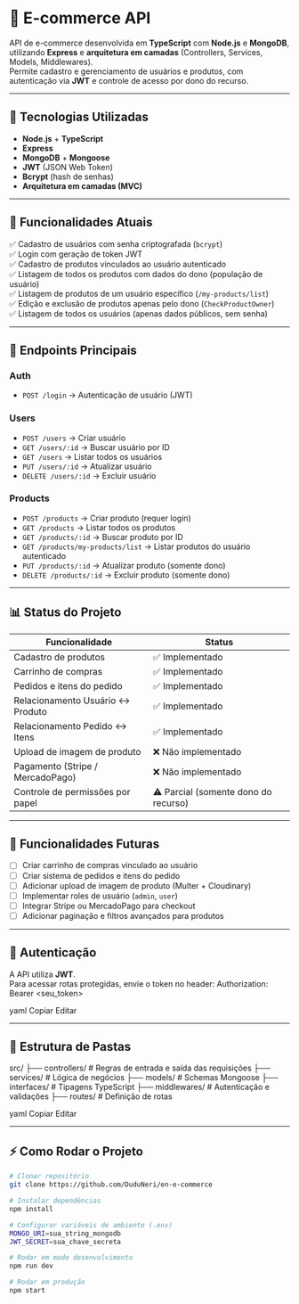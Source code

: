 # 🛒 E-commerce API

API de e-commerce desenvolvida em **TypeScript** com **Node.js** e **MongoDB**, utilizando **Express** e **arquitetura em camadas** (Controllers, Services, Models, Middlewares).  
Permite cadastro e gerenciamento de usuários e produtos, com autenticação via **JWT** e controle de acesso por dono do recurso.

---

## 🚀 Tecnologias Utilizadas
- **Node.js** + **TypeScript**
- **Express**
- **MongoDB** + **Mongoose**
- **JWT** (JSON Web Token)
- **Bcrypt** (hash de senhas)
- **Arquitetura em camadas (MVC)**

---

## 📌 Funcionalidades Atuais
✅ Cadastro de usuários com senha criptografada (`bcrypt`)  
✅ Login com geração de token JWT  
✅ Cadastro de produtos vinculados ao usuário autenticado  
✅ Listagem de todos os produtos com dados do dono (população de usuário)  
✅ Listagem de produtos de um usuário específico (`/my-products/list`)  
✅ Edição e exclusão de produtos apenas pelo dono (`CheckProductOwner`)  
✅ Listagem de todos os usuários (apenas dados públicos, sem senha)  

---

## 🔗 Endpoints Principais

### **Auth**
- `POST /login` → Autenticação de usuário (JWT)

### **Users**
- `POST /users` → Criar usuário
- `GET /users/:id` → Buscar usuário por ID
- `GET /users` → Listar todos os usuários
- `PUT /users/:id` → Atualizar usuário
- `DELETE /users/:id` → Excluir usuário

### **Products**
- `POST /products` → Criar produto (requer login)
- `GET /products` → Listar todos os produtos
- `GET /products/:id` → Buscar produto por ID
- `GET /products/my-products/list` → Listar produtos do usuário autenticado
- `PUT /products/:id` → Atualizar produto (somente dono)
- `DELETE /products/:id` → Excluir produto (somente dono)

---

## 📊 Status do Projeto

| Funcionalidade                       | Status |
|--------------------------------------|--------|
| Cadastro de produtos                 | ✅ Implementado |
| Carrinho de compras                  | ✅ Implementado |
| Pedidos e itens do pedido            | ✅ Implementado |
| Relacionamento Usuário ↔ Produto     | ✅ Implementado |
| Relacionamento Pedido ↔ Itens        | ✅ Implementado |
| Upload de imagem de produto          | ❌ Não implementado |
| Pagamento (Stripe / MercadoPago)     | ❌ Não implementado |
| Controle de permissões por papel     | ⚠ Parcial (somente dono do recurso) |

---

## 📅 Funcionalidades Futuras
- [ ] Criar carrinho de compras vinculado ao usuário
- [ ] Criar sistema de pedidos e itens do pedido
- [ ] Adicionar upload de imagem de produto (Multer + Cloudinary)
- [ ] Implementar roles de usuário (`admin`, `user`)
- [ ] Integrar Stripe ou MercadoPago para checkout
- [ ] Adicionar paginação e filtros avançados para produtos

---

## 🔐 Autenticação
A API utiliza **JWT**.  
Para acessar rotas protegidas, envie o token no header:
Authorization: Bearer <seu_token>

yaml
Copiar
Editar

---

## 📂 Estrutura de Pastas
src/
├── controllers/ # Regras de entrada e saída das requisições
├── services/ # Lógica de negócios
├── models/ # Schemas Mongoose
├── interfaces/ # Tipagens TypeScript
├── middlewares/ # Autenticação e validações
├── routes/ # Definição de rotas

yaml
Copiar
Editar

---

## ⚡ Como Rodar o Projeto
```bash
# Clonar repositório
git clone https://github.com/DuduNeri/en-e-commerce

# Instalar dependências
npm install

# Configurar variáveis de ambiente (.env)
MONGO_URI=sua_string_mongodb
JWT_SECRET=sua_chave_secreta

# Rodar em modo desenvolvimento
npm run dev

# Rodar em produção
npm start
